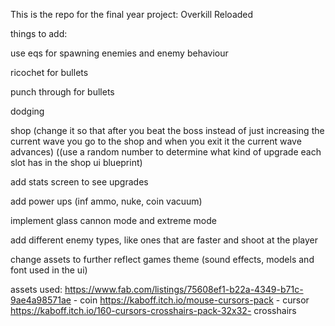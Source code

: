 This is the repo for the final year project: Overkill Reloaded

things to add:





use eqs for spawning enemies and enemy behaviour


ricochet for bullets

punch through for bullets

dodging 



shop (change it so that after you beat the boss instead of just increasing the current wave you go to the shop and when you exit it the current wave advances) ((use a random number to determine what kind of upgrade each slot has in the shop ui blueprint)



add stats screen to see upgrades

add power ups (inf ammo, nuke, coin vacuum)



implement glass cannon mode and extreme mode



add different enemy types, like ones that are faster and shoot at the player 



change assets to further reflect games theme (sound effects, models and font used in the ui)




assets used: 
https://www.fab.com/listings/75608ef1-b22a-4349-b71c-9ae4a98571ae - coin 
https://kaboff.itch.io/mouse-cursors-pack - cursor 
https://kaboff.itch.io/160-cursors-crosshairs-pack-32x32- crosshairs

